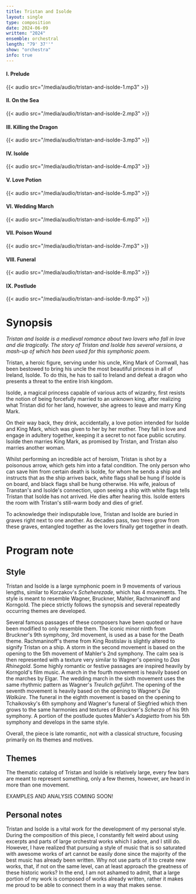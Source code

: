 ```yaml
---
title: Tristan and Isolde
layout: single
type: composition
date: 2024-06-09
written: "2024"
ensemble: orchestral
length: "79' 37''"
show: "orchestra"
info: true
---
```


#### I. Prelude

{{< audio src="/media/audio/tristan-and-isolde-1.mp3" >}}

#### II. On the Sea

{{< audio src="/media/audio/tristan-and-isolde-2.mp3" >}}

#### III. Killing the Dragon

{{< audio src="/media/audio/tristan-and-isolde-3.mp3" >}}

#### IV. Isolde

{{< audio src="/media/audio/tristan-and-isolde-4.mp3" >}}

#### V. Love Potion

{{< audio src="/media/audio/tristan-and-isolde-5.mp3" >}}

#### VI. Wedding March

{{< audio src="/media/audio/tristan-and-isolde-6.mp3" >}}

#### VII. Poison Wound

{{< audio src="/media/audio/tristan-and-isolde-7.mp3" >}}

#### VIII. Funeral

{{< audio src="/media/audio/tristan-and-isolde-8.mp3" >}}

#### IX. Postlude

{{< audio src="/media/audio/tristan-and-isolde-9.mp3" >}}

# Synopsis

*Tristan and Isolde is a medieval romance about two lovers who fall in love and die tragically. The story of Tristan and Isolde has several versions, a mash-up of which has been used for this symphonic poem.*

Tristan, a heroic figure, serving under his uncle, King Mark of Cornwall, has been bestowed to bring his uncle the most beautiful princess in all of Ireland, Isolde. To do this, he has to sail to Ireland and defeat a dragon who presents a threat to the entire Irish kingdom.

Isolde, a magical princess capable of various acts of wizardry, first resists the notion of being forcefully married to an unknown king, after realizing what Tristan did for her land, however, she agrees to leave and marry King Mark.

On their way back, they drink, accidentally, a love potion intended for Isolde and King Mark, which was given to her by her mother. They fall in love and engage in adultery together, keeping it a secret to not face public scrutiny. Isolde then marries King Mark, as promised by Tristan, and Tristan also marries another woman.

Whilst performing an incredible act of heroism, Tristan is shot by a poisonous arrow, which gets him into a fatal condition. The only person who can save him from certain death is Isolde, for whom he sends a ship and instructs that as the ship arrives back, white flags shall be hung if Isolde is on board, and black flags shall be hung otherwise. His wife, jealous of Transtan's and Isolde's connection, upon seeing a ship with white flags tells Tristan that Isolde has not arrived. He dies after hearing this. Isolde enters the room with Tristan's still-warm body and dies of grief.

To acknowledge their indisputable love, Tristan and Isolde are buried in graves right next to one another. As decades pass, two trees grow from these graves, entangled together as the lovers finally get together in death.

# Program note

## Style

Tristan and Isolde is a large symphonic poem in 9 movements of various lengths, similar to Korzakov's *Scheherezade*, which has 4 movements. The style is meant to resemble Wagner, Bruckner, Mahler, Rachmaninoff and Korngold. The piece strictly follows the synopsis and several repeatedly occurring themes are developed.

Several famous passages of these composers have been quoted or have been modified to only resemble them. The iconic minor ninth from Bruckner's 9th symphony, 3rd movement, is used as a base for the Death theme. Rachmaninoff's theme from King Rostislav is slightly altered to signify Tristan on a ship. A storm in the second movement is based on the opening to the 5th movement of Mahler's 2nd symphony. The calm sea is then represented with a texture very similar to Wagner's opening to *Das Rhinegold*. Some highly romantic or festive passages are inspired heavily by Korngold's film music. A march in the fourth movement is heavily based on the marches by Elgar. The wedding march in the sixth movement uses the same rhythmic pattern as Wagner's *Treulich geführt*. The opening of the seventh movement is heavily based on the opening to Wagner's *Die Walküre*. The funeral in the eighth movement is based on the opening to Tchaikovsky's 6th symphony and Wagner's funeral of Siegfried which then grows to the same harmonies and textures of Bruckner's *Scherzo* of his 9th symphony. A portion of the postlude quotes Mahler's *Adagietto* from his 5th symphony and develops in the same style.

Overall, the piece is late romantic, not with a classical structure, focusing primarily on its themes and motives.

## Themes

The thematic catalog of Tristan and Isolde is relatively large, every few bars are meant to represent something, only a few themes, however, are heard in more than one movement.

EXAMPLES AND ANALYSIS COMING SOON!

## Personal notes

Tristan and Isolde is a vital work for the development of my personal style. During the composition of this piece, I constantly felt weird about using excerpts and parts of large orchestral works which I adore, and I still do. However, I have realized that pursuing a style of music that is so saturated with awesome works of art cannot be easily done since the majority of the best music has already been written. Why not use parts of it to create new works, that, if not on the same level, can at least approach the greatness of these historic works? In the end, I am not ashamed to admit, that a large portion of my work is composed of works already written, rather it makes me proud to be able to connect them in a way that makes sense.